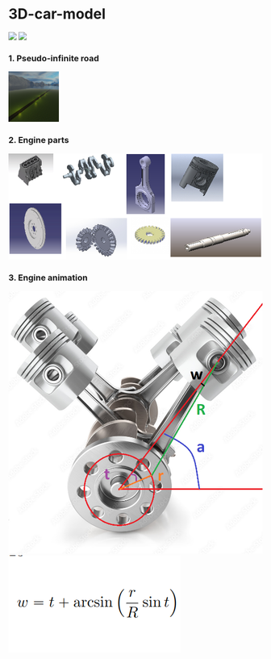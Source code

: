 # 3D-car-model
![](https://github.com/Nikita-Dudorov/3D-car-model/blob/main/illustrations/3D-car-model.gif)
![](https://github.com/Nikita-Dudorov/3D-car-model/blob/main/illustrations/3D-engine-model.gif)

### 1. Pseudo-infinite road 
<img src="https://github.com/Nikita-Dudorov/3D-car-model/blob/main/illustrations/route.png" width="100" height="100">

### 2. Engine parts
![](https://github.com/Nikita-Dudorov/3D-car-model/blob/main/illustrations/tranmission_parts.png)

### 3. Engine animation
![](https://github.com/Nikita-Dudorov/3D-car-model/blob/main/illustrations/angles.png)
![](https://github.com/Nikita-Dudorov/3D-car-model/blob/main/illustrations/angle_formula.png)


